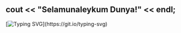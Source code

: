 ## cout << "Selamunaleykum Dunya!" << endl;
[![Typing SVG](https://readme-typing-svg.demolab.com?font=Code&weight=800&duration=5200&pause=1000&color=00BFFF&background=E4D0FF00&width=350&lines=I'm+a+CEPU+student!;%D0%9F%D1%80%D0%BE%D1%81%D1%82%D0%BE%D1%82%D0%B0+%E2%80%94+%D0%B7%D0%B0%D0%BB%D0%BE%D0%B3+%D0%BD%D0%B0%D0%B4%D0%B5%D0%B6%D0%BD%D0%BE%D1%81%D1%82%D0%B8.;%D0%AD%D1%82%D0%BE+%D0%BD%D0%B5+%D0%B1%D0%B0%D0%B3%2C+%D1%8D%D1%82%D0%BE+%D1%84%D0%B8%D1%87%D0%B0!;%D0%9A%D0%B0%D0%BA+%D0%B4%D0%B2%D0%B0+%D0%B1%D0%B0%D0%B9%D1%82%D0%B0+%D0%BF%D0%B5%D1%80%D0%B5%D1%81%D0%BB%D0%B0%D1%82%D1%8C!)](https://git.io/typing-svg)


